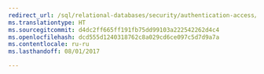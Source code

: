 ```yaml
---
redirect_url: /sql/relational-databases/security/authentication-access/getting-started-with-database-engine-permissions
ms.translationtype: HT
ms.sourcegitcommit: d4dc2ff665ff191fb75dd99103a222542262d4c4
ms.openlocfilehash: dcd555d1240318762c8a029cd6ce097c5d7d9a7a
ms.contentlocale: ru-ru
ms.lasthandoff: 08/01/2017

---
```


